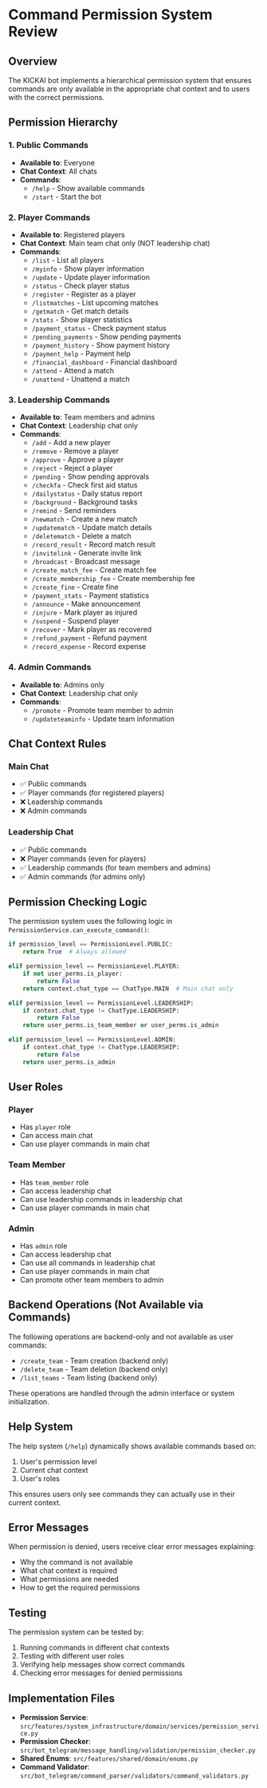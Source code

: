 # Command Permission System Review

## Overview

The KICKAI bot implements a hierarchical permission system that ensures commands are only available in the appropriate chat context and to users with the correct permissions.

## Permission Hierarchy

### 1. Public Commands
- **Available to**: Everyone
- **Chat Context**: All chats
- **Commands**:
  - `/help` - Show available commands
  - `/start` - Start the bot

### 2. Player Commands
- **Available to**: Registered players
- **Chat Context**: Main team chat only (NOT leadership chat)
- **Commands**:
  - `/list` - List all players
  - `/myinfo` - Show player information
  - `/update` - Update player information
  - `/status` - Check player status
  - `/register` - Register as a player
  - `/listmatches` - List upcoming matches
  - `/getmatch` - Get match details
  - `/stats` - Show player statistics
  - `/payment_status` - Check payment status
  - `/pending_payments` - Show pending payments
  - `/payment_history` - Show payment history
  - `/payment_help` - Payment help
  - `/financial_dashboard` - Financial dashboard
  - `/attend` - Attend a match
  - `/unattend` - Unattend a match

### 3. Leadership Commands
- **Available to**: Team members and admins
- **Chat Context**: Leadership chat only
- **Commands**:
  - `/add` - Add a new player
  - `/remove` - Remove a player
  - `/approve` - Approve a player
  - `/reject` - Reject a player
  - `/pending` - Show pending approvals
  - `/checkfa` - Check first aid status
  - `/dailystatus` - Daily status report
  - `/background` - Background tasks
  - `/remind` - Send reminders
  - `/newmatch` - Create a new match
  - `/updatematch` - Update match details
  - `/deletematch` - Delete a match
  - `/record_result` - Record match result
  - `/invitelink` - Generate invite link
  - `/broadcast` - Broadcast message
  - `/create_match_fee` - Create match fee
  - `/create_membership_fee` - Create membership fee
  - `/create_fine` - Create fine
  - `/payment_stats` - Payment statistics
  - `/announce` - Make announcement
  - `/injure` - Mark player as injured
  - `/suspend` - Suspend player
  - `/recover` - Mark player as recovered
  - `/refund_payment` - Refund payment
  - `/record_expense` - Record expense

### 4. Admin Commands
- **Available to**: Admins only
- **Chat Context**: Leadership chat only
- **Commands**:
  - `/promote` - Promote team member to admin
  - `/updateteaminfo` - Update team information

## Chat Context Rules

### Main Chat
- ✅ Public commands
- ✅ Player commands (for registered players)
- ❌ Leadership commands
- ❌ Admin commands

### Leadership Chat
- ✅ Public commands
- ❌ Player commands (even for players)
- ✅ Leadership commands (for team members and admins)
- ✅ Admin commands (for admins only)

## Permission Checking Logic

The permission system uses the following logic in `PermissionService.can_execute_command()`:

```python
if permission_level == PermissionLevel.PUBLIC:
    return True  # Always allowed

elif permission_level == PermissionLevel.PLAYER:
    if not user_perms.is_player:
        return False
    return context.chat_type == ChatType.MAIN  # Main chat only

elif permission_level == PermissionLevel.LEADERSHIP:
    if context.chat_type != ChatType.LEADERSHIP:
        return False
    return user_perms.is_team_member or user_perms.is_admin

elif permission_level == PermissionLevel.ADMIN:
    if context.chat_type != ChatType.LEADERSHIP:
        return False
    return user_perms.is_admin
```

## User Roles

### Player
- Has `player` role
- Can access main chat
- Can use player commands in main chat

### Team Member
- Has `team_member` role
- Can access leadership chat
- Can use leadership commands in leadership chat
- Can use player commands in main chat

### Admin
- Has `admin` role
- Can access leadership chat
- Can use all commands in leadership chat
- Can use player commands in main chat
- Can promote other team members to admin

## Backend Operations (Not Available via Commands)

The following operations are backend-only and not available as user commands:
- `/create_team` - Team creation (backend only)
- `/delete_team` - Team deletion (backend only)
- `/list_teams` - Team listing (backend only)

These operations are handled through the admin interface or system initialization.

## Help System

The help system (`/help`) dynamically shows available commands based on:
1. User's permission level
2. Current chat context
3. User's roles

This ensures users only see commands they can actually use in their current context.

## Error Messages

When permission is denied, users receive clear error messages explaining:
- Why the command is not available
- What chat context is required
- What permissions are needed
- How to get the required permissions

## Testing

The permission system can be tested by:
1. Running commands in different chat contexts
2. Testing with different user roles
3. Verifying help messages show correct commands
4. Checking error messages for denied permissions

## Implementation Files

- **Permission Service**: `src/features/system_infrastructure/domain/services/permission_service.py`
- **Permission Checker**: `src/bot_telegram/message_handling/validation/permission_checker.py`
- **Shared Enums**: `src/features/shared/domain/enums.py`
- **Command Validator**: `src/bot_telegram/command_parser/validators/command_validators.py` 